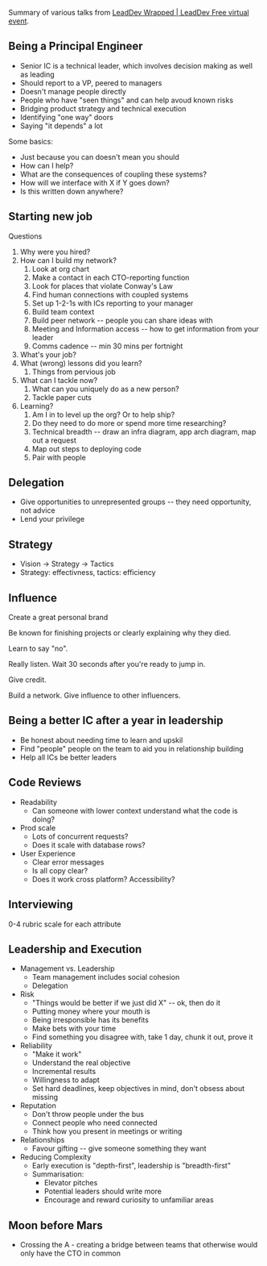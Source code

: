 Summary of various talks from [LeadDev Wrapped | LeadDev Free virtual event](https://leaddev.com/leaddev-wrapped).

## Being a Principal Engineer

- Senior IC is a technical leader, which involves decision making as well as leading
- Should report to a VP, peered to managers
- Doesn't manage people directly
- People who have "seen things" and can help avoud known risks
- Bridging product strategy and technical execution
- Identifying "one way" doors
- Saying "it depends" a lot

Some basics:

- Just because you can doesn't mean you should
- How can I help?
- What are the consequences of coupling these systems?
- How will we interface with X if Y goes down?
- Is this written down anywhere?

## Starting new job

Questions

1. Why were you hired?
2. How can I build my network?
	1. Look at org chart
	2. Make a contact in each CTO-reporting function
	3. Look for places that violate Conway's Law
	4. Find human connections with coupled systems
	5. Set up 1-2-1s with ICs reporting to your manager
	6. Build team context
	7. Build peer network -- people you can share ideas with
	8. Meeting and Information access -- how to get information from your leader
	9. Comms cadence -- min 30 mins per fortnight
3. What's your job?
4. What (wrong) lessons did you learn?
	1. Things from pervious job
5. What can I tackle now?
	1. What can you uniquely do as a new person?
	2. Tackle paper cuts
6. Learning?
	1. Am I in to level up the org? Or to help ship?
	2. Do they need to do more or spend more time researching?
	3. Technical breadth -- draw an infra diagram, app arch diagram, map out a request
	4. Map out steps to deploying code
	5. Pair with people

## Delegation

- Give opportunities to unrepresented groups -- they need opportunity, not advice
- Lend your privilege

## Strategy

- Vision -> Strategy -> Tactics
- Strategy: effectivness, tactics: efficiency

## Influence

Create a great personal brand

Be known for finishing projects or clearly explaining why they died.

Learn to say "no".

Really listen. Wait 30 seconds after you're ready to jump in.

Give credit.

Build a network. Give influence to other influencers.

## Being a better IC after a year in leadership

- Be honest about needing time to learn and upskil
- Find "people" people on the team to aid you in relationship building
- Help all ICs be better leaders

## Code Reviews

- Readability
	- Can someone with lower context understand what the code is doing?
- Prod scale
	- Lots of concurrent requests?
	- Does it scale with database rows?
- User Experience
	- Clear error messages
	- Is all copy clear?
	- Does it work cross platform? Accessibility?

## Interviewing

0-4 rubric scale for each attribute


## Leadership and Execution

- Management vs. Leadership
	- Team management includes social cohesion
	- Delegation
- Risk
	- "Things would be better if we just did X" -- ok, then do it
	- Putting money where your mouth is
	- Being irresponsible has its benefits
	- Make bets with your time
	- Find something you disagree with, take 1 day, chunk it out, prove it
- Reliability
	- "Make it work"
	- Understand the real objective
	- Incremental results
	- Willingness to adapt
	- Set hard deadlines, keep objectives in mind, don't obsess about missing
- Reputation
	- Don't throw people under the bus
	- Connect people who need connected
	- Think how you present in meetings or writing
- Relationships
	- Favour gifting -- give someone something they want
- Reducing Complexity
	- Early execution is "depth-first", leadership is "breadth-first"
	- Summarisation:
		- Elevator pitches
		- Potential leaders should write more
		- Encourage and reward curiosity to unfamiliar areas


## Moon before Mars

- Crossing the A - creating a bridge between teams that otherwise would only have the CTO in common
